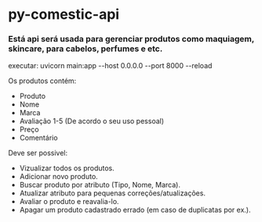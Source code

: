 # py-comestic-api

### Está api será usada para gerenciar produtos como maquiagem, skincare, para cabelos, perfumes e etc.

executar: uvicorn main:app --host 0.0.0.0 --port 8000 --reload


Os produtos contém:
  - Produto
  - Nome
  - Marca
  - Avaliação 1-5 (De acordo o seu uso pessoal)
  - Preço
  - Comentário

Deve ser possivel:
  - Vizualizar todos os produtos.
  - Adicionar novo produto.
  - Buscar produto por atributo (Tipo, Nome, Marca).
  - Atualizar atributo para pequenas correções/atualizações.
  - Avaliar o produto e reavalia-lo.
  - Apagar um produto cadastrado errado (em caso de duplicatas por ex.). 
